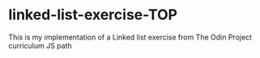 # linked-list-exercise-TOP
This is my implementation of a Linked list exercise from The Odin Project curriculum JS path

